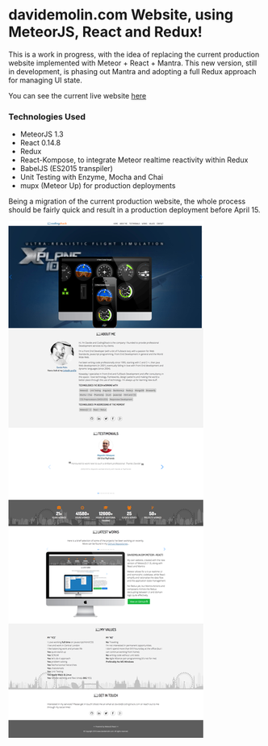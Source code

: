 davidemolin.com Website, using MeteorJS, React and Redux!
==========================================================================

This is a work in progress, with the idea of replacing the current production website implemented with Meteor + React + Mantra.
This new version, still in development, is phasing out Mantra and adopting a full Redux approach for managing UI state.

You can see the current live website [here](https://davidemolin.com)

### Technologies Used ###

- MeteorJS 1.3
- React 0.14.8
- Redux
- React-Kompose, to integrate Meteor realtime reactivity within Redux
- BabelJS (ES2015 transpiler)
- Unit Testing with Enzyme, Mocha and Chai
- mupx (Meteor Up) for production deployments

Being a migration of the current production website, the whole process should be fairly quick and result in a production deployment before April 15.

![ScreenShot](/README/davidemolin.png?raw=true)

